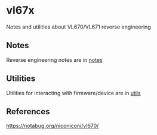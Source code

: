 # vl67x
Notes and utilities about VL670/VL671 reverse engineering

## Notes
Reverse engineering notes are in [notes](./notes)

## Utilities
Utilities for interacting with firmware/device are in [utils](./utils)

## References
https://notabug.org/niconiconi/vl670/
